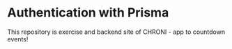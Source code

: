 # Authentication with Prisma
This repository is exercise and backend site of CHRONI - app to countdown events!
